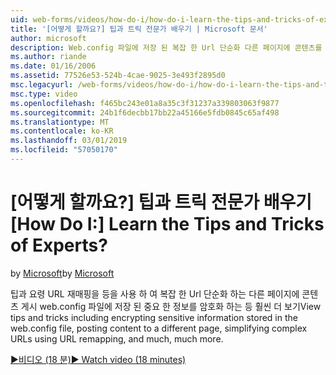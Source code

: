 ```yaml
---
uid: web-forms/videos/how-do-i/how-do-i-learn-the-tips-and-tricks-of-experts
title: '[어떻게 할까요?] 팁과 트릭 전문가 배우기 | Microsoft 문서'
author: microsoft
description: Web.config 파일에 저장 된 복잡 한 Url 단순화 다른 페이지에 콘텐츠를 게시 하는 중요 한 정보를 암호화 하는 등 유용한 정보 보기...
ms.author: riande
ms.date: 01/16/2006
ms.assetid: 77526e53-524b-4cae-9025-3e493f2895d0
msc.legacyurl: /web-forms/videos/how-do-i/how-do-i-learn-the-tips-and-tricks-of-experts
msc.type: video
ms.openlocfilehash: f465bc243e01a8a35c3f31237a339803063f9877
ms.sourcegitcommit: 24b1f6decbb17bb22a45166e5fdb0845c65af498
ms.translationtype: MT
ms.contentlocale: ko-KR
ms.lasthandoff: 03/01/2019
ms.locfileid: "57050170"
---
```

<a name="how-do-i-learn-the-tips-and-tricks-of-experts"></a><span data-ttu-id="5a8d3-104">[어떻게 할까요?] 팁과 트릭 전문가 배우기</span><span class="sxs-lookup"><span data-stu-id="5a8d3-104">[How Do I:] Learn the Tips and Tricks of Experts?</span></span>
====================
<span data-ttu-id="5a8d3-105">by [Microsoft](https://github.com/microsoft)</span><span class="sxs-lookup"><span data-stu-id="5a8d3-105">by [Microsoft](https://github.com/microsoft)</span></span>

<span data-ttu-id="5a8d3-106">팁과 요령 URL 재매핑을 등을 사용 하 여 복잡 한 Url 단순화 하는 다른 페이지에 콘텐츠 게시 web.config 파일에 저장 된 중요 한 정보를 암호화 하는 등 훨씬 더 보기</span><span class="sxs-lookup"><span data-stu-id="5a8d3-106">View tips and tricks including encrypting sensitive information stored in the web.config file, posting content to a different page, simplifying complex URLs using URL remapping, and much, much more.</span></span>

[<span data-ttu-id="5a8d3-107">&#9654;비디오 (18 분)</span><span class="sxs-lookup"><span data-stu-id="5a8d3-107">&#9654; Watch video (18 minutes)</span></span>](https://channel9.msdn.com/Blogs/ASP-NET-Site-Videos/how-do-i-learn-the-tips-and-tricks-of-experts)
